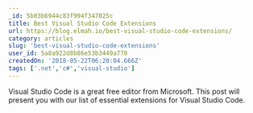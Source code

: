 ```yaml
---
_id: 5b03b6944c83f994f347025c
title: Best Visual Studio Code Extensions
url: https://blog.elmah.io/best-visual-studio-code-extensions/
category: articles
slug: 'best-visual-studio-code-extensions'
user_id: 5a8a922d8b86e53b3449a770
createdOn: '2018-05-22T06:20:04.666Z'
tags: ['.net','c#','visual-studio']
---
```


Visual Studio Code is a great free editor from Microsoft. This post will present you with our list of essential extensions for Visual Studio Code.
